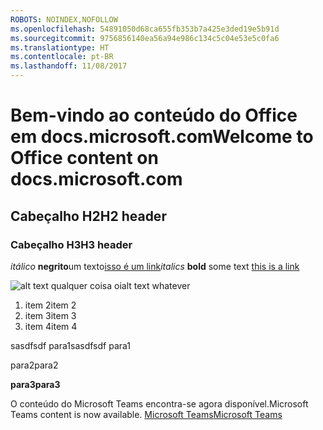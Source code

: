 ```yaml
---
ROBOTS: NOINDEX,NOFOLLOW
ms.openlocfilehash: 54891050d68ca655fb353b7a425e3ded19e5b91d
ms.sourcegitcommit: 9756856140ea56a94e986c134c5c04e53e5c0fa6
ms.translationtype: HT
ms.contentlocale: pt-BR
ms.lasthandoff: 11/08/2017
---
```

# <a name="welcome-to-office-content-on-docsmicrosoftcom"></a><span data-ttu-id="f1bfd-101">Bem-vindo ao conteúdo do Office em docs.microsoft.com</span><span class="sxs-lookup"><span data-stu-id="f1bfd-101">Welcome to Office content on docs.microsoft.com</span></span>
## <a name="h2-header"></a><span data-ttu-id="f1bfd-102">Cabeçalho H2</span><span class="sxs-lookup"><span data-stu-id="f1bfd-102">H2 header</span></span>
### <a name="h3-header"></a><span data-ttu-id="f1bfd-103">Cabeçalho H3</span><span class="sxs-lookup"><span data-stu-id="f1bfd-103">H3 header</span></span>

<span data-ttu-id="f1bfd-104">*itálico*
**negrito**um texto[isso é um link](Office-365-groups.md)</span><span class="sxs-lookup"><span data-stu-id="f1bfd-104">*italics*
**bold** some text [this is a link](Office-365-groups.md)</span></span>

<span data-ttu-id="f1bfd-105">![alt text qualquer coisa](media/Overview-Microsoft-Teams-image1.png) oi</span><span class="sxs-lookup"><span data-stu-id="f1bfd-105">alt text whatever</span></span>
1. <span data-ttu-id="f1bfd-106">item 2</span><span class="sxs-lookup"><span data-stu-id="f1bfd-106">item 2</span></span>
2. <span data-ttu-id="f1bfd-107">item 3</span><span class="sxs-lookup"><span data-stu-id="f1bfd-107">item 3</span></span>
3. <span data-ttu-id="f1bfd-108">item 4</span><span class="sxs-lookup"><span data-stu-id="f1bfd-108">item 4</span></span>





<span data-ttu-id="f1bfd-109">sasdfsdf para1</span><span class="sxs-lookup"><span data-stu-id="f1bfd-109">sasdfsdf para1</span></span>

<span data-ttu-id="f1bfd-110">para2</span><span class="sxs-lookup"><span data-stu-id="f1bfd-110">para2</span></span>

<span data-ttu-id="f1bfd-111">**para3**</span><span class="sxs-lookup"><span data-stu-id="f1bfd-111">**para3**</span></span>




<span data-ttu-id="f1bfd-112">O conteúdo do Microsoft Teams encontra-se agora disponível.</span><span class="sxs-lookup"><span data-stu-id="f1bfd-112">Microsoft Teams content is now available.</span></span>
[<span data-ttu-id="f1bfd-113">Microsoft Teams</span><span class="sxs-lookup"><span data-stu-id="f1bfd-113">Microsoft Teams</span></span>](https://docs.microsoft.com/MicrosoftTeams)
